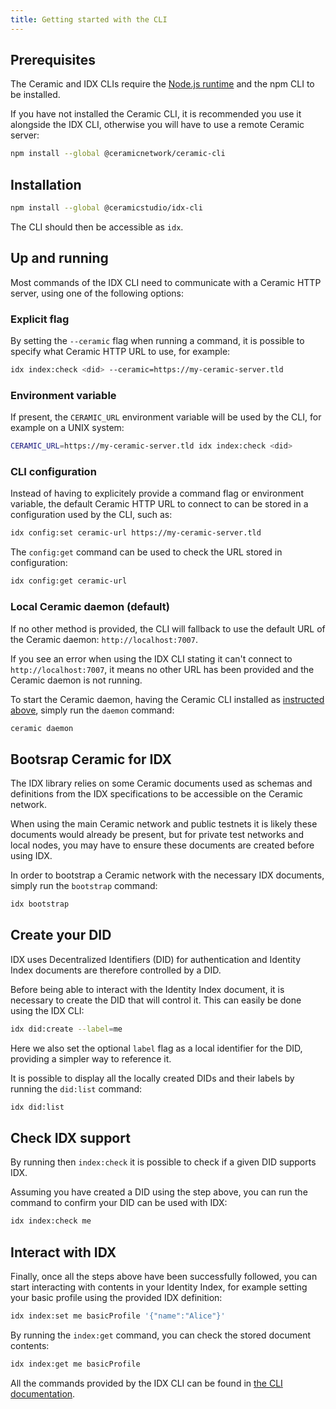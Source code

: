 ```yaml
---
title: Getting started with the CLI
---
```


## Prerequisites

The Ceramic and IDX CLIs require the [Node.js runtime](https://nodejs.org/en/) and the npm CLI to be installed.

If you have not installed the Ceramic CLI, it is recommended you use it alongside the IDX CLI, otherwise you will have to use a remote Ceramic server:

```sh
npm install --global @ceramicnetwork/ceramic-cli
```

## Installation

```sh
npm install --global @ceramicstudio/idx-cli
```

The CLI should then be accessible as `idx`.

## Up and running

Most commands of the IDX CLI need to communicate with a Ceramic HTTP server, using one of the following options:

### Explicit flag

By setting the `--ceramic` flag when running a command, it is possible to specify what Ceramic HTTP URL to use, for example:

```sh
idx index:check <did> --ceramic=https://my-ceramic-server.tld
```

### Environment variable

If present, the `CERAMIC_URL` environment variable will be used by the CLI, for example on a UNIX system:

```sh
CERAMIC_URL=https://my-ceramic-server.tld idx index:check <did>
```

### CLI configuration

Instead of having to explicitely provide a command flag or environment variable, the default Ceramic HTTP URL to connect to can be stored in a configuration used by the CLI, such as:

```sh
idx config:set ceramic-url https://my-ceramic-server.tld
```

The `config:get` command can be used to check the URL stored in configuration:

```sh
idx config:get ceramic-url
```

### Local Ceramic daemon (default)

If no other method is provided, the CLI will fallback to use the default URL of the Ceramic daemon: `http://localhost:7007`.

If you see an error when using the IDX CLI stating it can't connect to `http://localhost:7007`, it means no other URL has been provided and the Ceramic daemon is not running.

To start the Ceramic daemon, having the Ceramic CLI installed as [instructed above](#prerequisites), simply run the `daemon` command:

```sh
ceramic daemon
```

## Bootsrap Ceramic for IDX

The IDX library relies on some Ceramic documents used as schemas and definitions from the IDX specifications to be accessible on the Ceramic network.

When using the main Ceramic network and public testnets it is likely these documents would already be present, but for private test networks and local nodes, you may have to ensure these documents are created before using IDX.

In order to bootstrap a Ceramic network with the necessary IDX documents, simply run the `bootstrap` command:

```sh
idx bootstrap
```

## Create your DID

IDX uses Decentralized Identifiers (DID) for authentication and Identity Index documents are therefore controlled by a DID.

Before being able to interact with the Identity Index document, it is necessary to create the DID that will control it.
This can easily be done using the IDX CLI:

```sh
idx did:create --label=me
```

Here we also set the optional `label` flag as a local identifier for the DID, providing a simpler way to reference it.

It is possible to display all the locally created DIDs and their labels by running the `did:list` command:

```sh
idx did:list
```

## Check IDX support

By running then `index:check` it is possible to check if a given DID supports IDX.

Assuming you have created a DID using the step above, you can run the command to confirm your DID can be used with IDX:

```sh
idx index:check me
```

## Interact with IDX

Finally, once all the steps above have been successfully followed, you can start interacting with contents in your Identity Index, for example setting your basic profile using the provided IDX definition:

```sh
idx index:set me basicProfile '{"name":"Alice"}'
```

By running the `index:get` command, you can check the stored document contents:

```sh
idx index:get me basicProfile
```

All the commands provided by the IDX CLI can be found in [the CLI documentation](https://github.com/ceramicstudio/idx-cli#usage).
